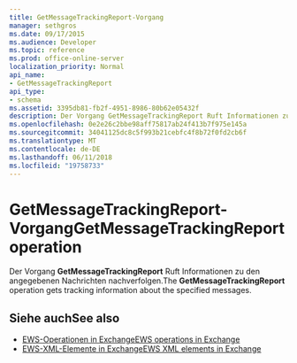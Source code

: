 ```yaml
---
title: GetMessageTrackingReport-Vorgang
manager: sethgros
ms.date: 09/17/2015
ms.audience: Developer
ms.topic: reference
ms.prod: office-online-server
localization_priority: Normal
api_name:
- GetMessageTrackingReport
api_type:
- schema
ms.assetid: 3395db81-fb2f-4951-8986-80b62e05432f
description: Der Vorgang GetMessageTrackingReport Ruft Informationen zu den angegebenen Nachrichten nachverfolgen.
ms.openlocfilehash: 0e2e26c2bbe98aff75817ab24f413b7f975e145a
ms.sourcegitcommit: 34041125dc8c5f993b21cebfc4f8b72f0fd2cb6f
ms.translationtype: MT
ms.contentlocale: de-DE
ms.lasthandoff: 06/11/2018
ms.locfileid: "19758733"
---
```

# <a name="getmessagetrackingreport-operation"></a><span data-ttu-id="1c3fa-103">GetMessageTrackingReport-Vorgang</span><span class="sxs-lookup"><span data-stu-id="1c3fa-103">GetMessageTrackingReport operation</span></span>

<span data-ttu-id="1c3fa-104">Der Vorgang **GetMessageTrackingReport** Ruft Informationen zu den angegebenen Nachrichten nachverfolgen.</span><span class="sxs-lookup"><span data-stu-id="1c3fa-104">The **GetMessageTrackingReport** operation gets tracking information about the specified messages.</span></span> 
  
## <a name="see-also"></a><span data-ttu-id="1c3fa-105">Siehe auch</span><span class="sxs-lookup"><span data-stu-id="1c3fa-105">See also</span></span>

- [<span data-ttu-id="1c3fa-106">EWS-Operationen in Exchange</span><span class="sxs-lookup"><span data-stu-id="1c3fa-106">EWS operations in Exchange</span></span>](ews-operations-in-exchange.md)
- [<span data-ttu-id="1c3fa-107">EWS-XML-Elemente in Exchange</span><span class="sxs-lookup"><span data-stu-id="1c3fa-107">EWS XML elements in Exchange</span></span>](ews-xml-elements-in-exchange.md)

